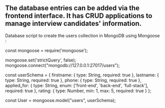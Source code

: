 ## The database entries can be added via the frontend interface. It has CRUD applications to manage interview candidates' information.

Database script to create the users collection in MongoDB using Mongoose :

const mongoose = require('mongoose');

mongoose.set('strictQuery', false);
mongoose.connect("mongodb://127.0.0.1:27017/users");

const userSchema = {
    firstname: { type: String, required: true },
    lastname: { type: String, required: true },
    phone: { type: String, required: true },
    applied_for: { type: String, enum: ['front-end', 'back-end', 'full-stack'], required: true },
    rating: { type: Number, min: 1, max: 5, required: true }
};

const User = mongoose.model("users", userSchema);

